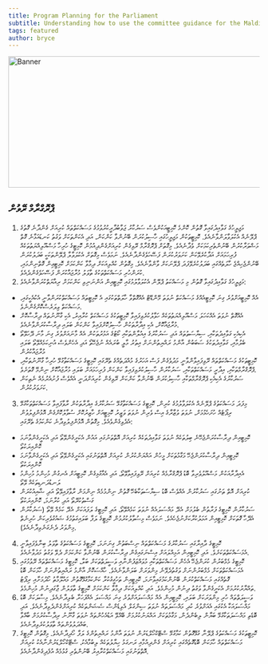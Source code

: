 ```yaml
---
title: Program Planning for the Parliament
subtitle: Understanding how to use the committee guidance for the Maldives Parliament
tags: featured
author: bryce
---
```


<img src="../../uploads/docs-banner-6.jpg" alt="Banner" width="755" height="263">

<h2>ޕްރޮގްރާމް ރޭވުން</h2>

<ol>
<li>މަޖިލީހުގެ ގަވާއިދުގައިވާ ގޮތުން ކޮންމެ ކޮމިޓީއަކުންވެސް ސަރުކާރު ޖަވާބުދާރީކުރުވުމުގެ މަސައްކަތްތައް ކުރިއަށް ގެންދާނެ ގޮތުގެ ޕްލޭނެއް އެކުލަވާލަންވާނެއެވެ. ކޮމިޓީތަކުން މަޖިލީހުގައި ހާސިލުކުރަން ބޭނުންވާ ކަންކަން، އަދި އެކަންތަކަށް ވަގުތު ކަނޑައަޅާނެ ގޮތް މަޝްވަރާކުރުން ބޭނުންތެރިކަމަކަށް ވެދާނެއެވެ. މިގޮތަށް ޕްރޮގްރާމް ރޭވިގެން ކުރިއަށްގެންދިއުމުން ކޮމިޓީގެ ހުރިހާ މަސްއޫލިއްޔަތުތަކެއް ފުރިހަމައަށް އަދާކުރެވޭކަން ކަށަވަރުކުރަން ފަސޭހަވެގެންދާނެއެވެ. ނަމަވެސް މިގޮތަށް އެކުލަވާލާ ޕްލޭންތަކަކީ ބަދަލުކުރަން ބޭނުންޖެހިއްޖެ ހާލަތެއްގައި ބަދަލުކުރެވޭފަދަ ޕްލޭނަކަށް ވާންވާނެއެވެ. މިގޮތުން ކުއްލިއަކަށް ދިމާވާ ކަންކަމަށް ކޮމިޓީޢިން ގޮތްނިންމައި، ކުރަންހުރި މަސައްކަތްތަކުގެ ތާވަލު މުރާޖައާކުރަން ފަސޭހަވެގެންދެއެވެ. </li>
<li>މަޖިލީހުގެ ގަވާއިދުގައިވާ ގޮތުން މި މަސައްކަތު ޕްލޭން އެކުލަވާލުމުގައި ކޮމިޓީއިން އަންނަނިވި ކަންކަމަށް ރިއާޔަތްކުރަންވާނެއެވެ: </li>
</ol>
<ul>
<li>އެއް ކޮމިޓީއަށްވުރެ ގިނަ ކޮމިޓީއެއްގެ މަސައްކަތް ނުވަތަ މޭންޑޭޓް އެއްގޮތްވާ ހާލަތްތަކުގައި އެ ކޮމިޓީތައް މަސައްކަތްކުރަންވާނީ އެކުއެކީގައި، މަސައްކަތް ވިލަރެސްކޮށްގެންނެވެ. </li>
<li>އެއްގޮތް ނުވަތަ އެއްކަހަލަ މަސްއޫލިއްޔަތުތަކެއް ހަވާލުކުރެވިފައިވާ ކޮމިޓީތަކުގެ މަސައްކަތް ކުރާއިރު، އެކި ގާނޫނުތައް ދިރާސާކޮށް މުރާޖައާކޮށް، އެކި އިދާރާތަކުން ހާސިލުކޮށްފައިވާ ކަންކަން ބަލައި ދިރާސާކުރަންވާނެއެވެ. </li>
<li>އެކިއެކި ގަވާއިދުތަކާއި، ސިޔާސަތުތައް އަދި ސަރުކާރުގެ އިއުލާންތަކާއި ކޯޓުގެ އަމުރުތަކުން އެއް މާނައަށްވުރެ ގިނަ މާނަ ދޭހަވޭތޯ ބެލުމާއި، ގަވާއިދުތަކުގެ ސަބަބުން އާންމު ރައްޔިތުންނަށް އިތުރު މާލީ ބުރައެއް ނުޖެހޭތޯ އަދި އެހެންވެސް އުނިކަމެއްވޭތޯ ބަލައި މުރާޖައާކުރުން </li>
<li>ކޮމިޓީތަކުގެ މަސައްކަތްތައް ރޭވިފައިވާންވާނީ މަދުވެގެން ފަސް އަހަރުގެ މުއްދަތެއްގެ ތެރޭގައި ކޮމިޓީގެ މަސައްކަތާގުޅޭ ހުރިހާ ގާނޫނުތަކާއި، ޕްރޮގްރާމްތަކާއި، އިދާރީ މަސައްކަތްތަކާއި، ސަރުކާރުން ހާސިލުކުރެވިފައިވާ ކަންކަން ފުރިހަމައަށް ބަލައި މުރާޖައާކޮށް ނިންމޭ ގޮތަށެވެ. </li>
<li>ސަރުކާރުގެ އެކިއެކި ޕްރޮގްރާމްތަކާއި ހާސިލުކުރަން ބޭނުންވާ ކަންކަން ރޭވިގެން ކުރިއަށްދަނީ އެއްވެސް ފުށުއެރުމެއް ނެތިކަން ކަށަވަރުކުރުން. </li>
</ul>

<ol start="3">
<li>މިފަދަ މަސައްކަތުގެ ޕްލޭނެއް އެކުލަވާލުމުގެ ކުރިން، ކޮމިޓީގެ މަސައްކަތާގުޅޭ ސަރުކާރުގެ އިދާރާތަކުން ރާވާފައިވާ މަސައްކަތްތަކާގުޅޭ ރިޕޯޓެއް ހުށަހެޅުމަށް، ނުވަތަ ވުޒާރާގެ އިސް ވެރިން ނުވަތަ ވަޒީރު ކޮމިޓީއަށް ހާޒިރުކޮށް ސުވާލުކޮށްގެން އޮޅުންފިލުވުން އެދެވިގެންވެއެވެ. މިގޮތުން އޮޅުންފިލުވިދާނެ ކަންކަމުގެ ތެރޭގައި: </li>
</ol>
<ul>
<li>ކޮމިޓީއިން ދިރާސާކުރަންޖެހޭނެ ބިލުތަކެއް ނުވަތަ ގަވާއިދުތަކެއް ކުރިއަށް އޮތްތަނުގައި އައުން އެކަށީގެންވޭތޯ އަދި އެކަށީގެންވާނަމަ ކޮންއިރަކުތޯ</li>
<li>ކޮމިޓީއިން ދިރާސާކުރަންޖެހޭ މަގާމުތަކަށް މީހުން އައްޔަންކުރުން ކުރިއަށް އޮތްތަނުގައި އެކަށީގެންވޭތޯ އަދި އެކަށީގެންވާނަމަ ކޮންއިރަކުތޯ</li>
<li>އެއިދާރާއަކުން މަސްއޫލުވެރިވާ ބޮޑު ޕްރޮގްރާމެއް ކުރިއަށް ރޭވިފައިވާވޭތޯ، އަދި އެއާގުޅިގެން ކޮމިޓީއަށް އެނގުން މުހިންމު މުހިންމު ލަނޑުދަނޑިތަކެއް ވޭތޯ</li>
<li>ކުރިއަށް އޮތް ތަނުގައި ސަރުކާރުން އެއްވެސް ބޮޑު ސިޔާސަތަކާބެހޭ ގޮތުން ނިންމުމެއް ނިންމަން ރާވާފައިވޭތޯ އަދި ޝާއިއުކުރަން ގަސްތުކުރޭތޯ އަދި ކުރާނަމަ، ކޮންއިރަކުތޯ</li>
<li>ސަރުކާރުން ކޮމިޓީގެ ފަރާތުން ބެލުމަށް އެދޭ މައްސަލައެއް ނުވަތަ ކަމެއްވޭތޯ، އަދި ކޮމިޓީގެ ލަފައަކަށް އެދޭ ކަމެއް ވޭތޯ (ސަރުކާރުން އެދޭހާ ގޮތަކަށް ކޮމިޓީއިން އަމަލުކުރާކަށްނުޖެހެއެވެ. ނަމަވެސް މިސުވާލުކުރުމުން ކޮމިޓީގެ ލަފާ ބަލައިގަތުމުގެ ޝައުގުވެރިކަން ހުރިނެތް މިންވަރު ދެނެގަނެވިދާނެއެވެ). </li>
</ul>

<ol start="4">
<li>ކޮމިޓީގެ ދާއިރާގައި ސަރުކާރުގެ މަސައްކަތްތައް ނިސްބަތުން ގިނަނަމަ، ކޮމިޓީގެ މަސައްކަތުގެ ތާވަލު ބިނާވެފައިވާނީ އެމަސައްކަތްތަކަށެވެ. އަދި ކޮމިޓީއިން އަމިއްލައަށް އިސްނަގައިގެން ދިރާސާކުރަން ބޭނުންވާ ކަންކަމަށް ދެވޭ ވަގުތު މަދުވާނެއެވެ. </li>
<li>ކޮމިޓީގެ މެމްބަރުން ކުރަންޖެހޭ އެހެން މަސައްކަތްތަކާއި މުވައްޒަފުންނާއި ވަސީލަތްތަކަށް ބަލާ، ކޮމިޓީގެ މަސައްކަތްތައް ރޭވުމުގައި އެމަސައްކަތްތަކަށް މެމްބަރުންނަށް ވަގުތުދެވޭނެ މިންވަރަށް ބަލަންވާނެއެވެ. ހާއްސަކޮށް އާންމު ރައްޔިތުންނަށް ހާމަކަން ބޮޑު ގޮތެއްގައި މަސައްކަތްކުރަން ބޭނުންކަމުގައިވާނަމަ، ކޮމިޓީއިން ތަހުގީގުކުރާ ކަންކަމާގުޅޭގޮތުން މައުލޫމާތު ހޯދުމަށާއި ރިޕޯޓު ތައްޔާރުކުރުމަށް އެކަށީގެންވާ ވަގުތު ދިނުން މުހިންމެވެ. އަދި ކުއްލިއަކަށް ދިމާވާ ކަންކަމަށް ކޮމިޓީގެ ތާވަލުން ޖާގަދިނުން މުހިންމެވެ. </li>
<li>ވަސީލަތްތައް ހުރި މިންވަރަކަށް ބަލައި، ކޮމިޓީއިން އެއް މައްސަލައަށްވުރެ ގިނަ މައްސަލަ އެއްފަހަރާ ބެލިދާނެއެވެ. މިސާލަކަށް ބޮޑު މައްސަލައަކާ އެކުގައި އެއަށްވުރެ ކުދި މައްސަލަތައް ނުވަތަ ސިންގަލް އެވިޑެންސް ސެޝަންތަކެއް ކުރިއަށްގެންދެވިދާނެއެވެ. އަދި ބޮޑެތި މައްސަލަތަކާގުޅޭ ބަޔާން ލިބެންދެން، މަގާމުތަކަށް އައްޔަނުކުރުމަށް ބޭއްވޭ އަޑުއެހުންތައް ނުވަތަ ގާނޫނު ރިދާސާކުރުމަށް ބާއްވާ ބައްދަލުވުންތައް ތާވަލުކުރެވިދާނެއެވެ.</li>
<li>ކޮމިޓީތަކުގެ މަސައްކަތުގެ ޕްލޭނާ ގުޅޭގޮތުން ކަމާގުޅޭ ސްޓޭކްހޯލްޑަރުން ނުވަތަ އާންމު ރައްޔިތުންގެ ލަފާ ހޯދިދާނެއެވެ. މިގޮތުން ކޮމިޓީގެ މަސައްކަތްތައް ހާމަކަން ބޮޑުގޮތެއްގައި ކުރިއަށް ގެންދިއުމާއި ރަނގަޅު ހިޔާލުތަކެއް ލިބުމާއެކު، ސްޓޭކްހޯލްޑަރުންނާއެކު ކުރިއަށް އޮތްތަނުގައި މަސައްކަތްކުރާއިރު ބޭނުންތެރި ގުޅުމެއް އުފެދިގެންދާނެއެވެ.</li>
</ol>
